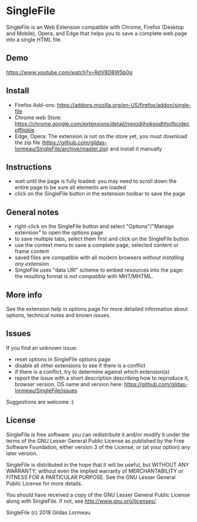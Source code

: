 # SingleFile
SingleFile is an Web Extension compatible with Chrome, Firefox (Desktop and Mobile), Opera, and Edge that helps you to save a complete web page into a single HTML file.

## Demo
https://www.youtube.com/watch?v=RdV8DBW5b0g

## Install
 - Firefox Add-ons: https://addons.mozilla.org/en-US/firefox/addon/single-file
 - Chrome web Store: https://chrome.google.com/extensions/detail/mpiodijhokgodhhofbcjdecpffjipkle
 - Edge, Opera: The extension is not on the store yet, you must download the zip file (https://github.com/gildas-lormeau/SingleFile/archive/master.zip) and install it manually

## Instructions
- wait until the page is fully loaded: you may need to scroll down the entire page to be sure all elements are loaded
- click on the SingleFile button in the extension toolbar to save the page

## General notes
- right-click on the SingleFile button and select "Options"/"Manage extension" to open the options page
- to save multiple tabs, select them first and click on the SingleFile button
- use the context menu to save a complete page, selected content or frame content
- saved files are compatible with all modern browsers *without installing any extension*
- SingleFile uses "data URI" scheme to embed resources into the page: the resulting format is *not compatible* with MHT/MHTML.

## More info
See the extension help in options page for more detailed information about options, technical notes and known issues.

## Issues
If you find an unknown issue:
- reset options in SingleFile options page
- disable all other extensions to see if there is a conflict
- if there is a conflict, try to determine against which extension(s)
- report the issue with a short description describing how to reproduce it, browser version, OS name and version here: https://github.com/gildas-lormeau/SingleFile/issues

Suggestions are welcome :)

## License
SingleFile is free software: you can redistribute it and/or modify
it under the terms of the GNU Lesser General Public License as published by
the Free Software Foundation, either version 3 of the License, or
(at your option) any later version.

SingleFile is distributed in the hope that it will be useful,
but WITHOUT ANY WARRANTY; without even the implied warranty of
MERCHANTABILITY or FITNESS FOR A PARTICULAR PURPOSE.  See the
GNU Lesser General Public License for more details.

You should have received a copy of the GNU Lesser General Public License
along with SingleFile.  If not, see <http://www.gnu.org/licenses/>.

SingleFile (c) 2018 Gildas Lormeau